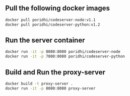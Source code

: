 
## Pull the following docker images 
```bash
docker pull poridhi/codeserver-node:v1.1
docker pull poridhi/codeserver-python:v1.2
```


## Run the server container
```bash
docker run -it -p 8080:8080 poridhi/codeserver-node
docker run -it -p 7080:8080 poridhi/codeserver-python
```


## Build and Run the proxy-server 
```bash
docker build -t proxy-server .
docker run -it -p 8080:8080 proxy-server
```